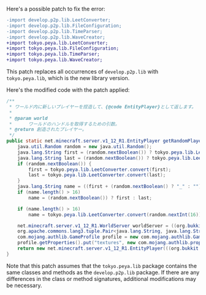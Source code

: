 Here's a possible patch to fix the error:
```diff
-import develop.p2p.lib.LeetConverter;
-import develop.p2p.lib.FileConfiguration;
-import develop.p2p.lib.TimeParser;
-import develop.p2p.lib.WaveCreator;
+import tokyo.peya.lib.LeetConverter;
+import tokyo.peya.lib.FileConfiguration;
+import tokyo.peya.lib.TimeParser;
+import tokyo.peya.lib.WaveCreator;
```
This patch replaces all occurrences of `develop.p2p.lib` with `tokyo.peya.lib`, which is the new library version.

Here's the modified code with the patch applied:
```java
/**
 * ワールド内に新しいプレイヤーを捏造して、{@code EntityPlayer}として返します。
 *
 * @param world
 * 		ワールドのハンドルを取得するための引数。
 * @return 創造されたプレイヤー。
 */
public static net.minecraft.server.v1_12_R1.EntityPlayer getRandomPlayer(org.bukkit.World world) {
    java.util.Random random = new java.util.Random();
    java.lang.String first = (random.nextBoolean()) ? tokyo.peya.lib.LeetConverter.convert(new java.util.Random().nextInt(13) + 1) : ml.peya.plugins.Utils.RandomWordUtils.getRandomWord();
    java.lang.String last = (random.nextBoolean()) ? tokyo.peya.lib.LeetConverter.convert(new java.util.Random().nextInt(13) + 1) : ml.peya.plugins.Utils.RandomWordUtils.getRandomWord();
    if (random.nextBoolean()) {
        first = tokyo.peya.lib.LeetConverter.convert(first);
        last = tokyo.peya.lib.LeetConverter.convert(last);
    }
    java.lang.String name = ((first + (random.nextBoolean() ? "_" : "")) + last) + (random.nextBoolean() ? "19" + random.nextInt(120) : "");
    if (name.length() > 16)
        name = (random.nextBoolean()) ? first : last;

    if (name.length() > 16)
        name = tokyo.peya.lib.LeetConverter.convert(random.nextInt(16));

    net.minecraft.server.v1_12_R1.WorldServer worldServer = ((org.bukkit.craftbukkit.v1_12_R1.CraftWorld) (world)).getHandle();
    org.apache.commons.lang3.tuple.Pair<java.lang.String, java.lang.String> skin = ml.peya.plugins.Utils.PlayerUtils.getRandomSkin();
    com.mojang.authlib.GameProfile profile = new com.mojang.authlib.GameProfile(java.util.UUID.randomUUID(), name);
    profile.getProperties().put("textures", new com.mojang.authlib.properties.Property("textures", skin.getLeft(), skin.getRight()));
    return new net.minecraft.server.v1_12_R1.EntityPlayer(((org.bukkit.craftbukkit.v1_12_R1.CraftServer) (org.bukkit.Bukkit.getServer())).getServer(), worldServer, profile, new net.minecraft.server.v1_12_R1.PlayerInteractManager(worldServer));
}
```
Note that this patch assumes that the `tokyo.peya.lib` package contains the same classes and methods as the `develop.p2p.lib` package. If there are any differences in the class or method signatures, additional modifications may be necessary.
